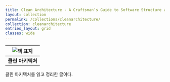 ```yaml
---
title: Clean Architecture - A Craftsman’s Guide to Software Structure and Design
layout: collection
permalink: /collections/cleanarchitecture/
collection: cleanarchitecture
entries_layout: grid
classes: wide
---
```


| ![책 표지](https://insightbookblog.files.wordpress.com/2019/08/ed919ceca780ec9e85ecb2b4.jpg?w=500) | 
|:--:| 
| **클린 아키텍처** |

클린 아키텍처를 읽고 정리한 글이다.